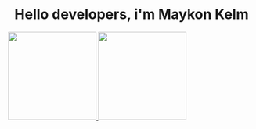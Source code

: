 <div>
  <h1 align="center"> Hello developers, i'm Maykon Kelm </h1>
<div/>
<div align="center">
  <a href="https://github.com/Maykonvk">
</div>
 <img height="180em" src="https://github-readme-stats.vercel.app/api?username=Maykvk&show_icons=true&theme=blue-green&include_all_commits=true&count_private=true"/>
  <img height="180em" src="https://github-readme-stats.vercel.app/api/top-langs/?username=Maykvk&layout=compact&langs_count=16&theme=blue-green"/>
